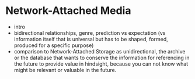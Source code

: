 # Network-Attached Media

- intro
- bidirectional relationships, genre, prediction vs expectation (vs information itself that is universal but has to be shaped, formed, produced for a specific purpose)
- comparison to Network-Attached Storage as unidirectional, the archive or the database that wants to conserve the information for referencing in the future to provide value in hindsight, because you can not know what might be relevant or valuable in the future.   
